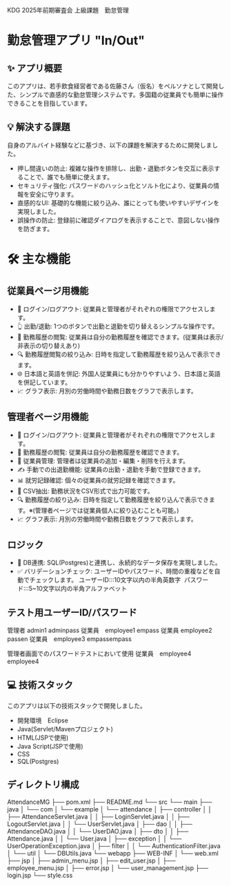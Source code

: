 KDG 2025年前期審査会 上級課題　勤怠管理


# 勤怠管理アプリ "In/Out"


## ✨ アプリ概要

このアプリは、若手飲食経営者である佐藤さん（仮名）をペルソナとして開発した、シンプルで直感的な勤怠管理システムです。多国籍の従業員でも簡単に操作できることを目指しています。


## 💡 解決する課題

自身のアルバイト経験などに基づき、以下の課題を解決するために開発しました。
* 押し間違いの防止: 複雑な操作を排除し、出勤・退勤ボタンを交互に表示することで、誰でも簡単に使えます。
* セキュリティ強化: パスワードのハッシュ化とソルト化により、従業員の情報を安全に守ります。
* 直感的なUI: 基礎的な機能に絞り込み、誰にとっても使いやすいデザインを実現しました。
* 誤操作の防止: 登録前に確認ダイアログを表示することで、意図しない操作を防ぎます。


# 🛠 主な機能

## 従業員ページ用機能
* 🔑 ログイン/ログアウト: 従業員と管理者がそれぞれの権限でアクセスします。
* 👆 出勤/退勤: 1つのボタンで出勤と退勤を切り替えるシンプルな操作です。
* 📜 勤務履歴の閲覧: 従業員は自分の勤務履歴を確認できます。(従業員は表示/非表示の切り替えあり)
* 🔍 勤務履歴閲覧の絞り込み: 日時を指定して勤務履歴を絞り込んで表示できます。
* 🌐 日本語と英語を併記: 外国人従業員にも分かりやすいよう、日本語と英語を併記しています。
* 📈 グラフ表示: 月別の労働時間や勤務日数をグラフで表示します。

## 管理者ページ用機能

* 🔑 ログイン/ログアウト: 従業員と管理者がそれぞれの権限でアクセスします。
* 📜 勤務履歴の閲覧: 従業員は自分の勤務履歴を確認できます。
* 👥 従業員管理: 管理者は従業員の追加・編集・削除を行えます。
* ✍️ 手動での出退勤機能: 従業員の出勤・退勤を手動で登録できます。
* 📊 就労記録確認: 個々の従業員の就労記録を確認できます。
* 📄 CSV抽出: 勤務状況をCSV形式で出力可能です。
* 🔍 勤務履歴の絞り込み: 日時を指定して勤務履歴を絞り込んで表示できます。※(管理者ページでは従業員個人に絞り込むことも可能。)
* 📈 グラフ表示: 月別の労働時間や勤務日数をグラフで表示します。


## ロジック
* 💾 DB連携: SQL(Postgres)と連携し、永続的なデータ保存を実現しました。
* ✅ バリデーションチェック: ユーザーIDやパスワード、時間の重複などを自動でチェックします。
  ユーザーID:::10文字以内の半角英数字       パスワード:::5~10文字以内の半角アルファベット

## テスト用ユーザーID/パスワード
管理者 admin1 adminpass
従業員　employee1 empass
従業員   employee2 passen
従業員　employee3 empassempass

管理者画面でのパスワードテストにおいて使用
従業員　employee4 employee4


## 💻 技術スタック

このアプリは以下の技術スタックで開発しました。
* 開発環境　Eclipse
* Java(Servlet/Mavenプロジェクト)
* HTML(JSPで使用)
* Java Script(JSPで使用)
* CSS
* SQL(Postgres)


## ディレクトリ構成

AttendanceMG
├── pom.xml
├── README.md
└── src
└── main
├── java
│ └── com
│ └── example
│ └── attendance
│ ├── controller
│ │ ├── AttendanceServlet.java
│ │ ├── LoginServlet.java
│ │ ├── LogoutServlet.java
│ │ └── UserServlet.java
│ ├── dao
│ │ ├── AttendanceDAO.java
│ │ └── UserDAO.java
│ ├── dto
│ │ ├── Attendance.java
│ │ └── User.java
│ ├── exception
│ │ └── UserOperationException.java
│ ├── filter
│ │ └── AuthenticationFilter.java
│ └── util
│ └── DBUtils.java
└── webapp
├── WEB-INF
│ └── web.xml
├── jsp
│ ├── admin_menu.jsp
│ ├── edit_user.jsp
│ ├── employee_menu.jsp
│ ├── error.jsp
│ └── user_management.jsp
├── login.jsp
└── style.css
